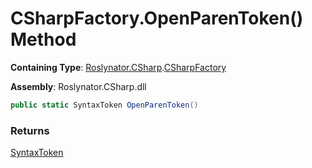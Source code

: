 # CSharpFactory\.OpenParenToken\(\) Method

**Containing Type**: [Roslynator.CSharp](../../README.md)\.[CSharpFactory](../README.md)

**Assembly**: Roslynator\.CSharp\.dll

```csharp
public static SyntaxToken OpenParenToken()
```

### Returns

[SyntaxToken](https://docs.microsoft.com/en-us/dotnet/api/microsoft.codeanalysis.syntaxtoken)

